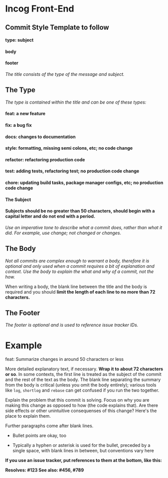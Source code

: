 # Incog Front-End

## Commit Style Template to follow

#### type: subject
 
#### body
 
#### footer
 
*The title consists of the type of the message and subject.*
 
## The Type
*The type is contained within the title and can be one of these types:*
 
#### feat: a new feature
#### fix: a bug fix
#### docs: changes to documentation
#### style: formatting, missing semi colons, etc; no code change
#### refactor: refactoring production code
#### test: adding tests, refactoring test; no production code change
#### chore: updating build tasks, package manager configs, etc; no production code change
#### The Subject
#### Subjects should be no greater than 50 characters, should begin with a capital letter and do not end with a period.
 
*Use an imperative tone to describe what a commit does, rather than what it did. For example, use change; not changed or changes.*
 
## The Body
*Not all commits are complex enough to warrant a body, therefore it is optional and only used when a commit requires a bit of explanation and context. Use the body to explain the what and why of a commit, not the how.*
 
When writing a body, the blank line between the title and the body is required and you should **limit the length of each line to no more than 72 characters.**
 
## The Footer
*The footer is optional and is used to reference issue tracker IDs.*
 
# Example
 
feat: Summarize changes in around 50 characters or less
  
More detailed explanatory text, if necessary. **Wrap it to about 72
characters or so**. In some contexts, the first line is treated as the
subject of the commit and the rest of the text as the body. The
blank line separating the summary from the body is critical (unless
you omit the body entirely); various tools like `log`, `shortlog`
and `rebase` can get confused if you run the two together.
 
Explain the problem that this commit is solving. Focus on why you
are making this change as opposed to how (the code explains that).
Are there side effects or other unintuitive consequenses of this
change? Here's the place to explain them.
 
Further paragraphs come after blank lines.
 
 - Bullet points are okay, too
 
 - Typically a hyphen or asterisk is used for the bullet, preceded
    by a single space, with blank lines in between, but conventions
    vary here
 
**If you use an issue tracker, put references to them at the bottom,
like this:**
 
**Resolves: #123
See also: #456, #789**

